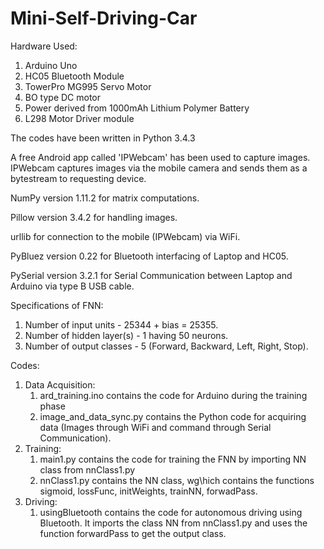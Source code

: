 # Mini-Self-Driving-Car

Hardware Used:

  1. Arduino Uno
  2. HC05 Bluetooth Module
  3. TowerPro MG995 Servo Motor
  4. BO type DC motor
  5. Power derived from 1000mAh Lithium Polymer Battery
  6. L298 Motor Driver module

The codes have been written in Python 3.4.3 

A free Android app called 'IPWebcam' has been used to capture images. IPWebcam captures images via the mobile camera and sends them as a bytestream to requesting device.

NumPy version 1.11.2 for matrix computations.

Pillow version 3.4.2 for handling images.

urllib for connection to the mobile (IPWebcam) via WiFi. 

PyBluez version 0.22 for Bluetooth interfacing of Laptop and HC05.

PySerial version 3.2.1 for Serial Communication between Laptop and Arduino via type B USB cable.

Specifications of FNN:

1. Number of input units - 25344 + bias = 25355.
2. Number of hidden layer(s) - 1 having 50 neurons.
3. Number of output classes - 5 (Forward, Backward, Left, Right, Stop).

Codes:

1. Data Acquisition:
	1. ard_training.ino contains the code for Arduino during the training phase
	2. image_and_data_sync.py contains the Python code for acquiring data (Images through WiFi and command through Serial Communication).
2. Training:
	1. main1.py contains the code for training the FNN by importing NN class from nnClass1.py
	2. nnClass1.py contains the NN class, wg\hich contains the functions sigmoid, lossFunc, initWeights, trainNN, forwadPass.
3. Driving:
	1. usingBluetooth contains the code for autonomous driving using Bluetooth. It imports the class NN from nnClass1.py and uses the 				 function forwardPass to get the output class.
